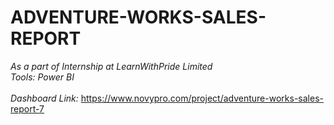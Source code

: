 # ADVENTURE-WORKS-SALES-REPORT


_As a part of Internship at LearnWithPride Limited<br>
Tools: Power BI <br> <br>
Dashboard Link:_ https://www.novypro.com/project/adventure-works-sales-report-7

